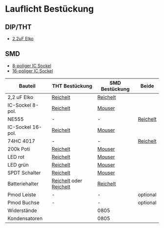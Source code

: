 # Lauflicht Bestückung

## DIP/THT

 - [2,2uF Elko](https://www.reichelt.de/elko-radial-2-2-f-50-v-105-c-low-esr-5-x-11-mm-rm-2-5-fc-a-2-2u-50-p228386.html?&trstct=pos_0&nbc=1)



## SMD

 - [8-poliger IC Sockel](https://www.mouser.de/ProductDetail/Preci-dip/110-87-308-41-105161?qs=FtMuP6KVi2SCSBBfwBrhEw%3D%3D)
 - [16-poliger IC Sockel](https://www.mouser.de/ProductDetail/Preci-dip/110-87-316-41-105161?qs=FtMuP6KVi2QHQp3JIt8WoQ%3D%3D)
  
|Bauteil|THT Bestückung|SMD Bestückung| Beide |
|-------|--------------|--------------|-------|
| 2,2 uF Elko|[Reichelt](https://www.reichelt.de/elko-radial-2-2-f-50-v-105-c-low-esr-5-x-11-mm-rm-2-5-fc-a-2-2u-50-p228386.html?&trstct=pos_0&nbc=1) |[Reichelt](https://www.reichelt.de/smd-elko-2-2-f-50v-105-c-2000h-20--hb-v-2-2u-50-p228556.html?&trstct=pol_0&nbc=1)
| IC-Sockel 8-pol. |[Reichelt](https://www.reichelt.de/ic-sockel-8-polig-superflach-gedreht-vergold--gs-8p-p8231.html?&trstct=pos_1&nbc=1)|[Mouser](https://www.mouser.de/ProductDetail/Preci-dip/110-87-316-41-105161?qs=FtMuP6KVi2QHQp3JIt8WoQ%3D%3D)|
| NE555 |-|-| [Reichelt](https://www.reichelt.de/lincmos-timer-typ-555-pdip-8-tlc-555-cp-p189124.html?&trstct=pos_2&nbc=1) |
| IC-Sockel 16-pol. |[Reichelt](https://www.reichelt.de/ic-sockel-16-polig-superflach-gedreht-vergold--gs-16p-p8209.html?&trstct=pos_2&nbc=1)|[Mouser](https://www.mouser.de/ProductDetail/Preci-dip/110-87-308-41-105161?qs=FtMuP6KVi2SCSBBfwBrhEw%3D%3D)|
 |74HC 4017|-|-|[Reichelt](https://www.reichelt.de/dezimalzaehler-cmos-2--6-v-dil-16-74hc-4017-p3220.html?&trstct=pos_2&nbc=1)|
|200k Poti|[Reichelt](https://www.reichelt.de/praezisionspotentiometer-25-gaenge-stehend-200-kohm-64y-200k-p2721.html?&trstct=pol_2&nbc=1)|[Mouser](https://www.mouser.de/ProductDetail/Bourns/3269W-1-204GLF?qs=n6HadrAYs3GTzOzY3AmZmw%3D%3D)||
|LED rot|[Reichelt](https://www.reichelt.de/led-5-mm-bedrahtet-rot-100-mcd-30--kbt-l-7113lsurdk-p345234.html?&trstct=pol_1&nbc=1)|[Mouser](https://www.mouser.de/ProductDetail/Vishay-Semiconductors/VLDS1235G?qs=8%2FCviTG%2FVKSLHaGFY2znbQ%3D%3D)|
|LED grün|[Reichelt](https://www.reichelt.de/led-3-mm-bedrahtet-gruen-60-mcd-34--kbt-l-7104sgc-p230840.html?&trstct=pol_0&nbc=1)|[Mouser](https://www.mouser.de/ProductDetail/Vishay-Semiconductors/VLDTG1232G-08?qs=vLWxofP3U2zDV0hybC0Sqg%3D%3D)|
SPDT Schalter|[Reichelt](https://www.reichelt.de/schiebeschalter-gerade-rm2-54-1x-ein-ein-ss-25136-nh-p105709.html?&trstct=pol_13&nbc=1)|[Mouser](https://www.mouser.de/ProductDetail/CK/JS102011SCQN?qs=aIxPIZZxLh%2FC%2Fw7UJtfwsg%3D%3D)||
|Batteriehalter|[Reichelt](https://www.reichelt.de/knopfzellenhalter-fuer-1-20-mm-halter-mpd2-p213336.html?&trstct=pol_1&nbc=1) oder [Reichelt](https://www.reichelt.de/knopfzellenhalter-fuer-20-mm-kzh-20-1-p44621.html?search=KZH+20-1)|[Reichelt](https://www.reichelt.de/knopfzellenclip-fuer-20-mm-smd-kzh-20smd-2-p74686.html?&trstct=pol_2&nbc=1)|
|Pmod Leiste|-|-|optional|
|Pmod Buchse|-|-|optional|
|Widerstände|| 0805 ||
|Kondensatoren||0805||
